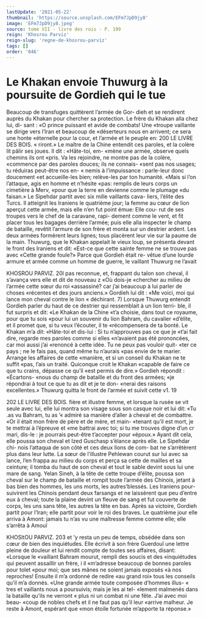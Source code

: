```yaml
---
lastUpdate: '2021-05-22'
thumbnail: 'https://source.unsplash.com/EFm7JpD9jy8'
image: 'EFm7JpD9jy8.jpeg'
source: tome VII - livre des rois - P. 199
reign: 'Khosrou Parviz'
reign-slug: 'regne-de-khosrou-parviz'
tags: []
order: '046'
---
```


# Le Khakan envoie Thuwurg à la poursuite de Gordieh qui le tue

Beaucoup de transfuges quittèrent l’armée de Gor-
dieh et se rendirent auprès du Khakan pour chercher sa protection. Le frère du Khakan alla chez lui, di- sant : «O prince puissant et avide de combats! Une «troupe vaillante se dirige vers l’Iran et beaucoup de «déserteurs nous en arrivent; ce sera une honte «éternelle pour la cour, et l’armée et le peuple en:
200 LE LIVRE DES BOIS.
« riront.» Le maître de la Chine entendit ces paroles,
et la colère lit pâlir ses joues. Il dit : «Hâte-toi, em- «mène une armée, observe quels chemins ils ont «pris. Va les rejoindre, ne montre pas de la colère, «commence par des paroles douces; ils ne connais- «sent pas nos usages; tu réduiras peut-être nos en-
« nemis à l’impuissance : parle-leur donc doucement «et accueille-les bien; relève-les par ton humanité. «Mais si l’on l’attaque, agis en homme et n’hésite
«pas: remplis de leurs corps un cimetière à Merv,
«pour que la terre en devienne comme le plumage «du faisan.»
Le Sipehdar partit avec six mille vaillants cava- liers, l’élite des Turcs. Il atteignit les Iraniens le quatrième jour; la femme au cœur de lion aperçut cette armée, mais elle n’en fut point émue: Elle cou-
rut de ses troupes vers le chef de la caravane, rapi- dement comme le vent, et fit placer tous les bagages derrière l’armée; puis elle alla inspecter le champ de bataille, revêtit l’armure de son frère et monta sur
un destrier ardent. Les deux armées formèrent leurs lignes; tous placèrent leur vie sur la paume de la main. Thuwurg, que le Khakan appelait le vieux loup, se présenta devant le front des Iraniens et dit: «Est-ce que cette sainte femme ne se trouve pas avec «Cette grande foule?» Parce que Gordieh était re- vêtue d’une lourde armure et armée comme un homme de guerre, le vaillant Thuwurg ne l’avait

KHOSROU PARVIZ. 20l pas reconnue, et, frappant du talon son cheval, il
s’avança vers elle et dit de nouveau z «Où dois-je «chercher au milieu de l’armée cette sœur du roi «assassiné? car j’ai beaucoup à lui parler de choses «récentes et des jours anciens.» Gordieh lui dit : «Me voici, moi qui lance mon cheval contre le lion « déchirant. 7)
Lorsque Thuwurg entendit Gordieh parler du
haut de ce destrier qui ressemblait à un lion terri-
ble, il fut surpris et dit: «Le Khakan de la Chine
«t’a choisie, dans tout ce royaume, pour que tu sois
«pour lui un souvenir du lion Bahram, du cavalier «d’élite, et il promet que, si tu veux l’écouter, il te
«récompensera de ta bonté. Le Khakan m’a dit:
«Hâte-toi et dis-lui : Si tu n’approuves pas ce que je
«t’ai fait dire, regarde mes paroles comme si elles «n’avaient pas été prononcées, car moi aussi j’ai
«renoncé à cette idée. Tu ne peux pas vouloir quit-
«ter ce pays ; ne le fais pas, quand même tu n’aurais «pas envie de te marier. Arrange les affaires de cette «manière, et si un conseil du Khakan ne te suffit «pas, l’ais un traité. Quiconque croit le Khakan «capable de faire ce que tu crains, dépasse ce qu’il
«est permis de dire.» Gordieh répondit : «Écartons- «nous du champ de bataille et du front des armées; «je répondrai à tout ce que tu as dit et je te don- «nerai des raisons excellentes.»
Thuwurg quitta le front de l’armée et suivit cette
v1. 19

202 LE LIVRE DES BOIS.
fière et illustre femme, et lorsque la rusée se vit
seule avec lui, elle lui montra son visage sous son
casque noir et lui dit: «Tu .as vu Bahram, tu as ’« admiré sa manière d’aller à cheval et de combattre.
«Or il était mon frère de père et de mère, et main-
«tenant qu’il est mort, je te mettrai à l’épreuve et
«me battrai avec toi; si tu me trouves digne d’un
cr mari, dis-le : je pourrais peut-être t’accepter pour «époux.» Ayant dit cela, elle poussa son cheval et
Ized Guschasp s’élance après elle. Le Sipehdar chi-
nois l’attaqua de son côté et ces deux lions de com-
bat ne s’arrêtèrent plus dans leur lutte. La sœur de l’illustre Pehlewan courut sur lui avec sa lance, l’en
frappa au milieu du corps et perça sa cette de mailles et sa ceinture; il tomba du haut de son cheval et tout le sable devint sous lui une mare de sang. Yelan Sineh, à la tête de cette troupe d’élite, poussa son
cheval sur le champ de bataille et rompit toute l’armée des Chinois, jetant à bas bien des hommes,
les uns morts, les autres’blessés. Les Iraniens pour- suivirent les Chinois pendant deux farsangs et ne laissèrent que peu d’entre eux à cheval; toute la plaine devint un fleuve de sang et fut couverte de corps, les uns sans tête, les autres la tête en bas.
Après sa victoire, Gordieh partit pour l’Iran; elle
partit pour voir le roi des braves. Le quatrième jour elle arriva à Amont: jamais tu n’as vu une
maîtresse femme comme elle; elle s’arrêta à Amouî

KHOSltOU PARVIZ. 203 et ’y resta un peu de temps, obsédée dans son cœur
de bien des inquiétudes. Elle écrivit à son frère Guerdouî une lettre pleine de douleur et lui rendit compte de toutes ses affaires, disant: «Lorsque le «vaillant Bahram mourut, rempli des soucis et des «inquiétudes qui peuvent assaillir un frère, i il «m’adresse beaucoup de bonnes paroles pour tolet «pour moi; que ses mânes ne soient jamais exposés
«à nos reproches! Ensuite il m’a ordonné de redire
«au grand roi» tous les conseils qu’il m’a donnés.
«Une grande armée toute composée d’hommes illus-
« tres et vaillants nous a poursuivis; mais je les ai tel-
«lement malmenés dans la bataille qu’ils ne verront
« plus ni un combat ni une fête. J’ai avec moi beau-
«coup de nobles chefs et il ne faut pas qu’il leur
«arrive malheur. Je reste à Amont, espérant que «mon étoile fortunée m’apporte ta réponse.»
